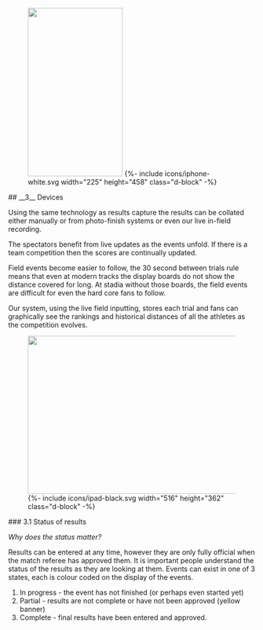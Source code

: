 <div class="side-image side-image-left phone-shadow" data-aos="fade-right">
	<figure class="phone-demo">
		<img src="http://via.placeholder.com/193x343" class="screen" width="193" height="343">
		{%- include icons/iphone-white.svg width="225" height="458" class="d-block" -%}
	</figure>
</div>


<div class="mb-5" markdown="1" data-aos="fade-up">
## __3__ Devices

Using the same technology as results capture the results can be collated either manually or from photo-finish systems or even our live in-field recording.

The spectators benefit from live updates as the events unfold. If there is a team competition then the scores are continually updated. 

Field events become easier to follow, the 30 second between trials rule means that even at modern tracks the display boards do not show the distance covered for long. At stadia without those boards, the field events are difficult for even the hard core fans to follow.

Our system, using the live field inputting, stores each trial and fans can graphically see the rankings and historical distances of all the athletes as the competition evolves.
</div>

<div class="side-image tablet-shadow" data-aos="fade-up">
	<figure class="tablet-demo">
		<img src="http://via.placeholder.com/430x322" class="screen" width="430" height="322">
		{%- include icons/ipad-black.svg width="516" height="362" class="d-block" -%}
	</figure>
</div>

<div markdown="1" data-aos="fade-up">
### 3.1 Status of results

_Why does the status matter?_ 

Results can be entered at any time, however they are only fully official when the match referee has approved them. It is important people understand the status of the results as they are looking at them. Events can exist in one of 3 states, each is colour coded on the display of the events.

1. In progress - the event has not finished (or perhaps even started yet)
2. Partial - results are not complete or have not been approved (yellow banner)
3. Complete - final results have been entered and approved.
</div>